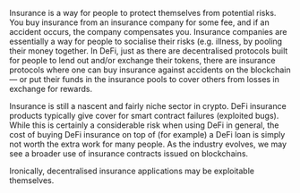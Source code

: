 Insurance is a way for people to protect themselves from potential risks. You buy insurance from an insurance company for some fee, and if an accident occurs, the company compensates you. Insurance companies are essentially a way for people to socialise their risks (e.g. illness, by pooling their money together. In DeFi, just as there are decentralised protocols built for people to lend out and/or exchange their tokens, there are insurance protocols where one can buy insurance against accidents on the blockchain — or put their funds in the insurance pools to cover others from losses in exchange for rewards.

Insurance is still a nascent and fairly niche sector in crypto. DeFi insurance products typically give cover for smart contract failures (exploited bugs). While this is certainly a considerable risk when using DeFi in general, the cost of buying DeFi insurance on top of (for example) a DeFi loan is simply not worth the extra work for many people. As the industry evolves, we may see a broader use of insurance contracts issued on blockchains.

Ironically, decentralised insurance applications may be exploitable themselves.